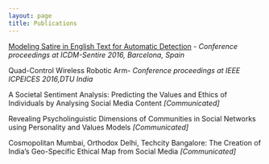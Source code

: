 ```yaml
---
layout: page
title: Publications
---
```



 <a href=http://sentic.net/sentire2016reganti.pdf>Modeling Satire in English Text for Automatic Detection</a> - *Conference proceedings at ICDM-Sentire 2016, Barcelona, Spain*
 
 Quad-Control Wireless Robotic Arm- *Conference proceedings at IEEE ICPEICES 2016,DTU India*
 
A Societal Sentiment Analysis: Predicting the Values and Ethics of Individuals by Analysing Social Media Content *[Communicated]*

Revealing Psycholinguistic Dimensions of Communities in Social Networks using Personality and Values Models *[Communicated]*

Cosmopolitan Mumbai, Orthodox Delhi, Techcity Bangalore: The Creation of India’s Geo-Specific Ethical Map from Social Media *[Communicated]*



 

